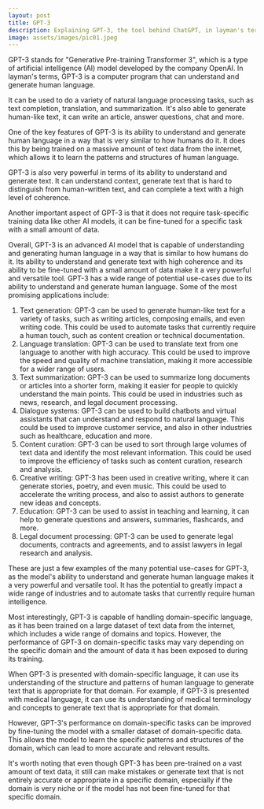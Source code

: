 ```yaml
---
layout: post
title: GPT-3
description: Explaining GPT-3, the tool behind ChatGPT, in layman's terms.
image: assets/images/pic01.jpeg
---
```


GPT-3 stands for "Generative Pre-training Transformer 3", which is a type of artificial intelligence (AI) model developed by the company OpenAI. In layman's terms, GPT-3 is a computer program that can understand and generate human language.

It can be used to do a variety of natural language processing tasks, such as text completion, translation, and summarization. It's also able to generate human-like text, it can write an article, answer questions, chat and more.

One of the key features of GPT-3 is its ability to understand and generate human language in a way that is very similar to how humans do it. It does this by being trained on a massive amount of text data from the internet, which allows it to learn the patterns and structures of human language.

GPT-3 is also very powerful in terms of its ability to understand and generate text. It can understand context, generate text that is hard to distinguish from human-written text, and can complete a text with a high level of coherence.

Another important aspect of GPT-3 is that it does not require task-specific training data like other AI models, it can be fine-tuned for a specific task with a small amount of data.

Overall, GPT-3 is an advanced AI model that is capable of understanding and generating human language in a way that is similar to how humans do it. Its ability to understand and generate text with high coherence and its ability to be fine-tuned with a small amount of data make it a very powerful and versatile tool.
GPT-3 has a wide range of potential use-cases due to its ability to understand and generate human language. Some of the most promising applications include:

1. Text generation: GPT-3 can be used to generate human-like text for a variety of tasks, such as writing articles, composing emails, and even writing code. This could be used to automate tasks that currently require a human touch, such as content creation or technical documentation.
2. Language translation: GPT-3 can be used to translate text from one language to another with high accuracy. This could be used to improve the speed and quality of machine translation, making it more accessible for a wider range of users.
3. Text summarization: GPT-3 can be used to summarize long documents or articles into a shorter form, making it easier for people to quickly understand the main points. This could be used in industries such as news, research, and legal document processing.
4. Dialogue systems: GPT-3 can be used to build chatbots and virtual assistants that can understand and respond to natural language. This could be used to improve customer service, and also in other industries such as healthcare, education and more.
5. Content curation: GPT-3 can be used to sort through large volumes of text data and identify the most relevant information. This could be used to improve the efficiency of tasks such as content curation, research and analysis.
6. Creative writing: GPT-3 has been used in creative writing, where it can generate stories, poetry, and even music. This could be used to accelerate the writing process, and also to assist authors to generate new ideas and concepts.
7. Education: GPT-3 can be used to assist in teaching and learning, it can help to generate questions and answers, summaries, flashcards, and more.
8. Legal document processing: GPT-3 can be used to generate legal documents, contracts and agreements, and to assist lawyers in legal research and analysis.

These are just a few examples of the many potential use-cases for GPT-3, as the model's ability to understand and generate human language makes it a very powerful and versatile tool. It has the potential to greatly impact a wide range of industries and to automate tasks that currently require human intelligence.

Most interestingly, GPT-3 is capable of handling domain-specific language, as it has been trained on a large dataset of text data from the internet, which includes a wide range of domains and topics. However, the performance of GPT-3 on domain-specific tasks may vary depending on the specific domain and the amount of data it has been exposed to during its training.

When GPT-3 is presented with domain-specific language, it can use its understanding of the structure and patterns of human language to generate text that is appropriate for that domain. For example, if GPT-3 is presented with medical language, it can use its understanding of medical terminology and concepts to generate text that is appropriate for that domain.

However, GPT-3's performance on domain-specific tasks can be improved by fine-tuning the model with a smaller dataset of domain-specific data. This allows the model to learn the specific patterns and structures of the domain, which can lead to more accurate and relevant results.

It's worth noting that even though GPT-3 has been pre-trained on a vast amount of text data, it still can make mistakes or generate text that is not entirely accurate or appropriate in a specific domain, especially if the domain is very niche or if the model has not been fine-tuned for that specific domain.